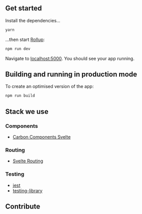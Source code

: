 ## Get started

Install the dependencies...

```bash
yarn
```
...then start [Rollup](https://rollupjs.org):

```bash
npm run dev
```

Navigate to [localhost:5000](http://localhost:5000). You should see your app running. 

## Building and running in production mode

To create an optimised version of the app:

```bash
npm run build
```

## Stack we use
### Components
- [Carbon Components Svelte](https://carbon-svelte.vercel.app/)

### Routing
- [Svelte Routing](https://github.com/EmilTholin/svelte-routing)

### Testing
- [jest](https://jestjs.io/)
- [testing-library](https://testing-library.com/docs/svelte-testing-library/intro/)

## Contribute

